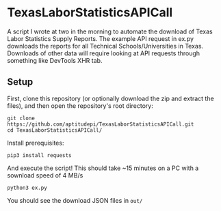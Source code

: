# TexasLaborStatisticsAPICall
A script I wrote at two in the morning to automate the download of Texas Labor Statistics Supply Reports. 
The example API request in ex.py downloads the reports for all Technical Schools/Universities in Texas. 
Downloads of other data will require looking at API requests through something like DevTools XHR tab.

## Setup
First, clone this repository (or optionally download the zip and extract the files), and then open the repository's root directory:
```shell
git clone https://github.com/aptitudepi/TexasLaborStatisticsAPICall.git
cd TexasLaborStatisticsAPICall/
```
Install prerequisites:
```shell
pip3 install requests
```
And execute the script! This should take ~15 minutes on a PC with a sownload speed of 4 MB/s
```shell
python3 ex.py
```
You should see the download JSON files in ```out/```
